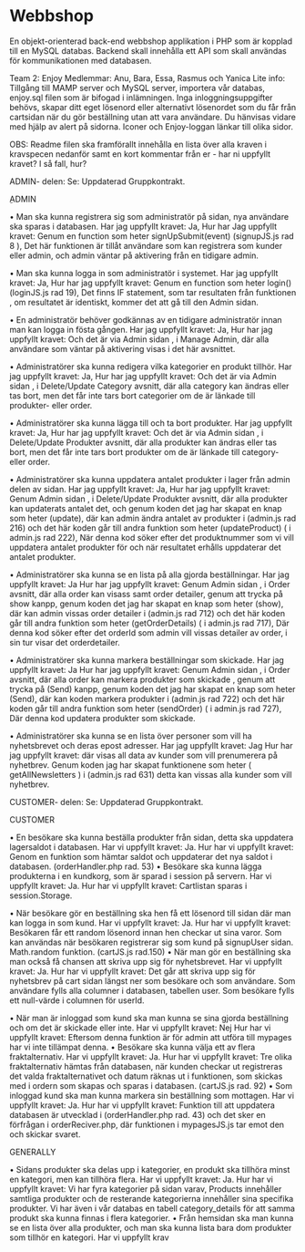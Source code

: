 # Webbshop
En objekt-orienterad back-end webbshop applikation i PHP som är kopplad till en MySQL databas. Backend skall innehålla ett API som skall användas för kommunikationen med databasen.

Team 2: Enjoy Medlemmar: Anu, Bara, Essa, Rasmus och Yanica Lite info: Tillgång till MAMP server och MySQL server, importera vår databas, enjoy.sql filen som är bifogad i inlämningen. Inga inloggningsuppgifter behövs, skapar ditt eget lösenord eller alternativt lösenordet som du får från cartsidan när du gör beställning utan att vara användare. Du hänvisas vidare med hjälp av alert på sidorna. Iconer och Enjoy-loggan länkar till olika sidor.

OBS: Readme filen ska framförallt innehålla en lista över alla kraven i kravspecen nedanför samt en kort kommentar från er - har ni uppfyllt kravet? I så fall, hur?


ADMIN- delen: Se: Uppdaterad Gruppkontrakt. 

ِADMIN

• Man ska kunna registrera sig som administratör på sidan, nya användare ska sparas i databasen. Har jag uppfyllt kravet: Ja, Hur har Jag uppfyllt kravet: Genum en function som heter signUpSubmit(event) (signupJS.js rad 8 ), Det här funktionen är tillåt användare som kan registrera som  kunder eller admin, och  admin väntar på aktivering från en tidigare admin.

• Man ska kunna logga in som administratör i systemet. Har jag uppfyllt kravet: Ja, Hur har jag uppfyllt kravet: Genum en function som heter login() (loginJS.js rad 19), Det finns IF statement, som tar resultaten från funktionen , om resultatet är identiskt, kommer det att gå till den Admin sidan.

• En administratör behöver godkännas av en tidigare administratör innan man kan logga in fösta gången. Har jag uppfyllt kravet: Ja, Hur har jag uppfyllt kravet: Och det är via Admin sidan , i Manage Admin, där alla användare som väntar på aktivering visas i det här avsnittet.

• Administratörer ska kunna redigera vilka kategorier en produkt tillhör. Har jag uppfyllt kravet: Ja, Hur har jag uppfyllt kravet: Och det är via Admin sidan , i Delete/Update Category avsnitt, där alla category kan ändras eller tas bort, men det får inte tars bort categorier om de är länkade till produkter- eller order.

• Administratörer ska kunna lägga till och ta bort produkter. Har jag uppfyllt kravet: Ja, Hur har jag uppfyllt kravet: Och det är via Admin sidan , i Delete/Update Produkter avsnitt, där alla produkter kan ändras eller tas bort, men det får inte tars bort produkter om de är länkade till category- eller order.

• Administratörer ska kunna uppdatera antalet produkter i lager från admin delen av sidan. Har jag uppfyllt kravet: Ja, Hur har jag uppfyllt kravet: Genum Admin sidan , i Delete/Update Produkter avsnitt, där alla produkter kan updaterats antalet det, och genum koden det jag har skapat en knap som heter (update), där kan admin ändra antalet av produkter i (admin.js rad 216) och det här koden går till andra funktion  som heter  (updateProduct) ( i admin.js rad 222), När denna kod söker efter det produktnummer som vi vill uppdatera antalet produkter för och när resultatet erhålls uppdaterar det antalet produkter.

• Administratörer ska kunna se en lista på alla gjorda beställningar. Har jag uppfyllt kravet: Ja Hur har jag uppfyllt kravet: Genum Admin sidan , i Order avsnitt, där alla order kan visass samt order detailer, genum att trycka på show kanpp, genum koden det jag har skapat en knap som heter (show), där kan admin vissas order detailer i (admin.js rad 712) och det här koden går till andra funktion  som heter  (getOrderDetails) ( i admin.js rad 717), Där denna kod söker efter det orderId som admin vill vissas detailer av order, i sin tur visar det orderdetailer.

• Administratörer ska kunna markera beställningar som skickade. Har jag uppfyllt kravet: Ja Hur har jag uppfyllt kravet: Genum Admin sidan , i Order avsnitt, där alla order kan markera produkter som skickade , genum att trycka på (Send) kanpp, genum koden det jag har skapat en knap som heter (Send), där kan koden markera produkter i (admin.js rad 722) och det här koden går till andra funktion  som heter  (sendOrder) ( i admin.js rad 727), Där denna kod updatera produkter som skickade.

• Administratörer ska kunna se en lista över personer som vill ha nyhetsbrevet och deras epost adresser. Har jag uppfyllt kravet: Jag Hur har jag uppfyllt kravet: där visas all data av kunder som vill prenumerera på nyhetbrev. Genum koden jag har skapat funktionene som heter ( getAllNewsletters ) i (admin.js rad 631) detta kan vissas alla kunder som vill nyhetbrev.



CUSTOMER- delen: Se: Uppdaterad Gruppkontrakt.

CUSTOMER

• En besökare ska kunna beställa produkter från sidan, detta ska uppdatera lagersaldot i databasen. Har vi uppfyllt kravet: Ja. Hur har vi uppfyllt kravet: Genom en funktion som hämtar saldot och uppdaterar det nya saldot i databasen. (orderHandler.php rad. 53) • Besökare ska kunna lägga produkterna i en kundkorg, som är sparad i session på servern. Har vi uppfyllt kravet: Ja. Hur har vi uppfyllt kravet: Cartlistan sparas i session.Storage.

• När besökare gör en beställning ska hen få ett lösenord till sidan där man kan logga in som kund. Har vi uppfyllt kravet: Ja. Hur har vi uppfyllt kravet: Besökaren får ett random lösenord innan hen checkar ut sina varor. Som kan användas när besökaren registrerar sig som kund på signupUser sidan. Math.random funktion. (cartJS.js rad.150) • När man gör en beställning ska man också få chansen att skriva upp sig för nyhetsbrevet. Har vi uppfyllt kravet: Ja. Hur har vi uppfyllt kravet: Det går att skriva upp sig för nyhetsbrev på cart sidan längst ner som besökare och som användare. Som användare fylls alla columner i databasen, tabellen user. Som besökare fylls ett null-värde i columnen för userId.

• När man är inloggad som kund ska man kunna se sina gjorda beställning och om det är skickade eller inte. Har vi uppfyllt kravet: Nej Hur har vi uppfyllt kravet: Eftersom denna funktion är för admin att utföra till mypages har vi inte tillämpat denna. • Besökare ska kunna välja ett av flera fraktalternativ. Har vi uppfyllt kravet: Ja. Hur har vi uppfyllt kravet: Tre olika fraktalternativ hämtas från databasen, när kunden checkar ut registreras det valda fraktalternativet och datum räknas ut i funktionen, som skickas med i ordern som skapas och sparas i databasen. (cartJS.js rad. 92) • Som inloggad kund ska man kunna markera sin beställning som mottagen. Har vi uppfyllt kravet: Ja. Hur har vi uppfyllt kravet: Funktion till att uppdatera databasen är utvecklad i (orderHandler.php rad. 43) och det sker en förfrågan i orderReciver.php, där funktionen i mypagesJS.js tar emot den och skickar svaret.

GENERALLY

• Sidans produkter ska delas upp i kategorier, en produkt ska tillhöra minst en kategori, men kan tillhöra flera. Har vi uppfyllt kravet: Ja. Hur har vi uppfyllt kravet: Vi har fyra kategorier på sidan varav, Products innehåller samtliga produkter och de resterande kategorierna innehåller sina specifika produkter. Vi har även i vår databas en tabell category_details för att samma produkt ska kunna finnas i flera kategorier. • Från hemsidan ska man kunna se en lista över alla produkter, och man ska kunna lista bara dom produkter som tillhör en kategori. Har vi uppfyllt krav



